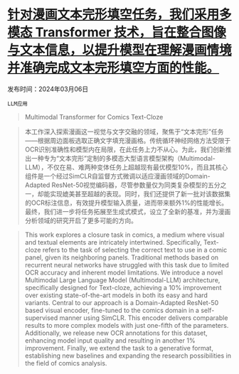 # [针对漫画文本完形填空任务，我们采用多模态 Transformer 技术，旨在整合图像与文本信息，以提升模型在理解漫画情境并准确完成文本完形填空方面的性能。](https://arxiv.org/abs/2403.03719)

发布时间：2024年03月06日

`LLM应用`

> Multimodal Transformer for Comics Text-Cloze

> 本工作深入探索漫画这一视觉与文字交融的领域，聚焦于“文本完形”任务——根据周边面板选取正确文字填充漫画格。传统循环神经网络方法受限于OCR识别准确性和模型内在局限，在此任务上力不从心。为此，我们创新推出一种专为“文本完形”定制的多模态大型语言模型架构（Multimodal-LLM），不仅在易、难两种变体任务上超越现有最优模型10%，而且其核心组件是一个经过SimCLR自监督方式微调以适应漫画领域的Domain-Adapted ResNet-50视觉编码器，尽管参数量仅为同类复杂模型的五分之一，却能实现媲美甚至超越的表现。同时，我们还提供了新一批对该数据集的OCR标注信息，有效提升模型输入质量，进而带来额外1%的性能增长。最终，我们进一步将任务拓展至生成式模式，设立了全新的基准，并为漫画分析领域的研究开启了更多可能的方向。

> This work explores a closure task in comics, a medium where visual and textual elements are intricately intertwined. Specifically, Text-cloze refers to the task of selecting the correct text to use in a comic panel, given its neighboring panels. Traditional methods based on recurrent neural networks have struggled with this task due to limited OCR accuracy and inherent model limitations. We introduce a novel Multimodal Large Language Model (Multimodal-LLM) architecture, specifically designed for Text-cloze, achieving a 10% improvement over existing state-of-the-art models in both its easy and hard variants. Central to our approach is a Domain-Adapted ResNet-50 based visual encoder, fine-tuned to the comics domain in a self-supervised manner using SimCLR. This encoder delivers comparable results to more complex models with just one-fifth of the parameters. Additionally, we release new OCR annotations for this dataset, enhancing model input quality and resulting in another 1% improvement. Finally, we extend the task to a generative format, establishing new baselines and expanding the research possibilities in the field of comics analysis.